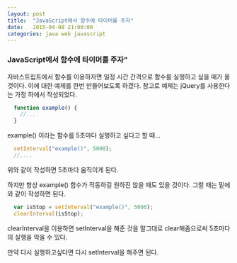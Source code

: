 ```yaml
---
layout: post
title:  "JavaScript에서 함수에 타이머를 주자"
date:   2015-04-08 21:00:00
categories: java web javascript
---
```



### JavaScript에서 함수에 타이머를 주자"
  
자바스트립트에서 함수를 이용하자면 일정 시간 간격으로
함수를 실행하고 싶을 때가 올 것이다. 이에 대한 예제를 한번 만들어보도록 하겠다.
참고로 예제는 jQuery를 사용한다는 가정 하에서 작성되었다.


```javascript
  function example() {
    //...
  }
```
example() 이라는 함수를 5초마다 실행하고 싶다고 할 때...

```javascript
  setInterval("example()", 5000);
  //....
```
위와 같이 작성하면 5초마다 움직이게 된다.

하지만 항상 example() 함수가 작동하길 원하진 않을 때도 있을 것이다.
그럴 때는 밑에와 같이 작성하면 된다.

```javascript
  var isStop = setInterval("example()", 5000);
  clearInterval(isStop);
```

clearInterval을 이용하면 setInterval을 해준 것을 말그대로 clear해줌으로써
5초마다의 실행을 막을 수 있다.

만약 다시 실행하고싶다면
다시 setInterval을 해주면 된다.
